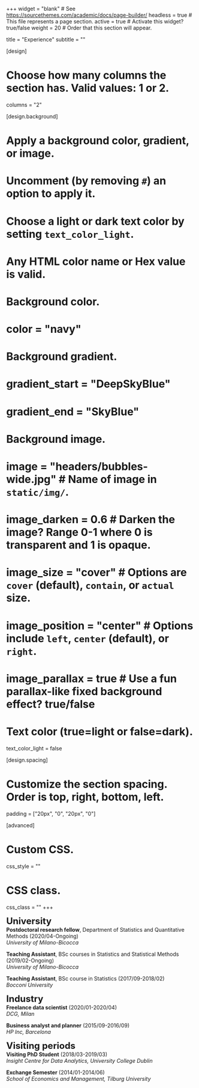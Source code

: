 +++
  widget = "blank"  # See https://sourcethemes.com/academic/docs/page-builder/
  headless = true  # This file represents a page section.
  active = true  # Activate this widget? true/false
  weight = 20  # Order that this section will appear.
  
  title = "Experience"
  subtitle = ""
  
  [design]
  # Choose how many columns the section has. Valid values: 1 or 2.
  columns = "2"
  
  [design.background]
  # Apply a background color, gradient, or image.
  #   Uncomment (by removing `#`) an option to apply it.
  #   Choose a light or dark text color by setting `text_color_light`.
  #   Any HTML color name or Hex value is valid.
  
  # Background color.
  # color = "navy"
  
  # Background gradient.
  # gradient_start = "DeepSkyBlue"
  # gradient_end = "SkyBlue"
  
  # Background image.
  # image = "headers/bubbles-wide.jpg"  # Name of image in `static/img/`.
  # image_darken = 0.6  # Darken the image? Range 0-1 where 0 is transparent and 1 is opaque.
  # image_size = "cover"  #  Options are `cover` (default), `contain`, or `actual` size.
  # image_position = "center"  # Options include `left`, `center` (default), or `right`.
  # image_parallax = true  # Use a fun parallax-like fixed background effect? true/false
  
  # Text color (true=light or false=dark).
  text_color_light = false
  
  [design.spacing]
  # Customize the section spacing. Order is top, right, bottom, left.
  padding = ["20px", "0", "20px", "0"]
  
  [advanced]
  # Custom CSS.
  css_style = ""
  
  # CSS class.
  css_class = ""
+++

<font size="5"> <b> University </b> </font>    
**Postdoctoral research fellow**, Department of Statistics and Quantitative Methods (2020/04-Ongoing)   
*University of Milano-Bicocca*  

**Teaching Assistant**, BSc courses in Statistics and Statistical Methods (2019/02-Ongoing)   
*University of Milano-Bicocca*  

**Teaching Assistant**, BSc course in Statistics (2017/09-2018/02)   
*Bocconi University*   

<font size="5">  <b> Industry </b> </font>  
**Freelance data scientist** (2020/01-2020/04)   
*DCG, Milan*   

**Business analyst and planner** (2015/09-2016/09)   
*HP Inc, Barcelona*   

<font size="5">  <b> Visiting periods </b> </font>   
**Visiting PhD Student** (2018/03-2019/03)   
*Insight Centre for Data Analytics, University College Dublin*

**Exchange Semester**  (2014/01-2014/06)   
*School of Economics and Management, Tilburg University*